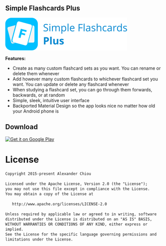 ## Simple Flashcards Plus

![logo](Logo/horizontal.png)

**Features:**
- Create as many custom flashcard sets as you want. You can rename or delete them whenever
- Add however many custom flashcards to whichever flashcard set you want. You can update or delete any flashcard whenever
- When studying a flashcard set, you can go through them forwards, backwards, or at random
- Simple, sleek, intuitive user interface
- Backported Material Design so the app looks nice no matter how old your Android phone is

## Download

<a href="https://play.google.com/store/apps/details?id=com.randomappsinc.simpleflashcards" target="_blank">
<img src="https://play.google.com/intl/en_us/badges/images/generic/en-play-badge.png" alt="Get it on Google Play" height="100"/></a>

License
=======

    Copyright 2015-present Alexander Chiou

    Licensed under the Apache License, Version 2.0 (the "License");
    you may not use this file except in compliance with the License.
    You may obtain a copy of the License at

       http://www.apache.org/licenses/LICENSE-2.0

    Unless required by applicable law or agreed to in writing, software
    distributed under the License is distributed on an "AS IS" BASIS,
    WITHOUT WARRANTIES OR CONDITIONS OF ANY KIND, either express or implied.
    See the License for the specific language governing permissions and
    limitations under the License.
